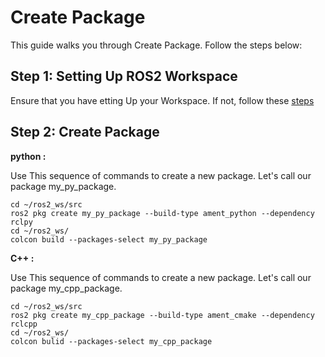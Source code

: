 # Create Package

This guide walks you through Create Package. Follow the steps below:


## Step 1: Setting Up ROS2 Workspace 

Ensure that you have etting Up your Workspace. If not, follow these [steps](../Create_Workspace/README.md)


## Step 2: Create Package 

**python :** 

Use This sequence of commands to create a new package. Let's call our package my_py_package.

```
cd ~/ros2_ws/src
ros2 pkg create my_py_package --build-type ament_python --dependency rclpy
cd ~/ros2_ws/
colcon build --packages-select my_py_package
```

**C++ :** 

Use This sequence of commands to create a new package. Let's call our package my_cpp_package.

```
cd ~/ros2_ws/src
ros2 pkg create my_cpp_package --build-type ament_cmake --dependency rclcpp
cd ~/ros2_ws/
colcon bulid --packages-select my_cpp_package
```
